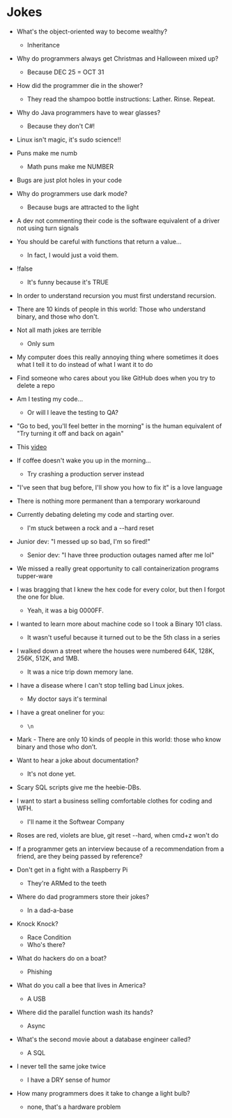 # Jokes

* What's the object-oriented way to become wealthy?
   * Inheritance

* Why do programmers always get Christmas and Halloween mixed up?
   * Because DEC 25 = OCT 31

* How did the programmer die in the shower?
    * They read the shampoo bottle instructions: Lather. Rinse. Repeat.

* Why do Java programmers have to wear glasses?
   * Because they don't C#!

* Linux isn't magic, it's sudo science!!

* Puns make me numb
   * Math puns make me NUMBER

* Bugs are just plot holes in your code

* Why do programmers use dark mode?
  * Because bugs are attracted to the light

* A dev not commenting their code is the software equivalent of a driver not using turn signals

* You should be careful with functions that return a value...
   * In fact, I would just a void them.

* !false
   * It's funny because it's TRUE

* In order to understand recursion you must first understand recursion.

* There are 10 kinds of people in this world: Those who understand binary, and those who don't.

* Not all math jokes are terrible
   * Only sum

* My computer does this really annoying thing where sometimes it does what I tell it to do instead of what I want it to do

* Find someone who cares about you like GitHub does when you try to delete a repo

* Am I testing my code...
   * Or will I leave the testing to QA?

* "Go to bed, you'll feel better in the morning" is the human equivalent of "Try turning it off and back on again"

* This [video](https://twitter.com/cool_testers/status/1352116560425439234?s=12)

* If coffee doesn't wake you up in the morning...
   * Try crashing a production server instead

* "I've seen that bug before, I'll show you how to fix it" is a love language

* There is nothing more permanent than a temporary workaround

* Currently debating deleting my code and starting over.
   * I'm stuck between a rock and a --hard reset

* Junior dev: "I messed up so bad, I'm so fired!"
   * Senior dev: "I have three production outages named after me lol"

* We missed a really great opportunity to call containerization programs tupper-ware

* I was bragging that I knew the hex code for every color, but then I forgot the one for blue.
   * Yeah, it was a big 0000FF.

* I wanted to learn more about machine code so I took a Binary 101 class.
   * It wasn't useful because it turned out to be the 5th class in a series

* I walked down a street where the houses were numbered 64K, 128K, 256K, 512K, and 1MB.
   * It was a nice trip down memory lane.

* I have a disease where I can't stop telling bad Linux jokes.
   * My doctor says it's terminal

* I have a great oneliner for you:
   * `\n`
   
* Mark - There are only 10 kinds of people in this world: those who know binary and those who don’t.



* Want to hear a joke about documentation?
   * It's not done yet.

* Scary SQL scripts give me the heebie-DBs.

* I want to start a business selling comfortable clothes for coding and WFH.
  * I'll name it the Softwear Company

* Roses are red, violets are blue, git reset --hard, when cmd+z won't do

* If a programmer gets an interview because of a recommendation from a friend, are they being passed by reference?

* Don't get in a fight with a Raspberry Pi
   * They're ARMed to the teeth

* Where do dad programmers store their jokes?
   * In a dad-a-base

* Knock Knock?
   * Race Condition
   * Who's there?

* What do hackers do on a boat?
   * Phishing

* What do you call a bee that lives in America?
   * A USB

* Where did the parallel function wash its hands?
   * Async

* What's the second movie about a database engineer called?
   * A SQL

* I never tell the same joke twice
   * I have a DRY sense of humor

* How many programmers does it take to change a light bulb? 
    * none, that's a hardware problem